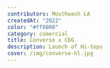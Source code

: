 ```yaml
---
contributors: Mouthwash LA
createdAt: "2022"
color: "#ff0000"
category: comercial
title: Converse x CDG
description: Launch of Hi-tops
cover: /img/converse-hl.jpg
---
```

